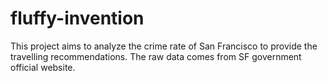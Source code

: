 # fluffy-invention

This project aims to analyze the crime rate of San Francisco to provide the travelling recommendations. The raw data comes from SF government official website.
